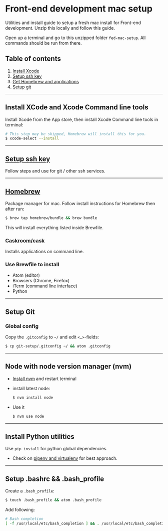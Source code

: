 # Front-end development mac setup

Utilities and install guide to setup a fresh mac install for Front-end development. Unzip this locally and follow this guide.

Open up a terminal and go to this unzipped folder `fed-mac-setup`. All commands should be run from there.

## Table of contents

1. [Install Xcode](#install-xcode-and-xcode-command-line-tools)
2. [Setup ssh key](#setup-ssh-key)
3. [Get Homebrew and applications](#homebrew)
4. [Setup git](#setup-git)

---

## Install XCode and Xcode Command line tools

Install Xcode from the App store, then install Xcode Command line tools in terminal:
```bash
# This step may be skipped, Homebrew will install this for you.
$ xcode-select --install
```

---

## [Setup ssh key](https://docs.joyent.com/public-cloud/getting-started/ssh-keys/generating-an-ssh-key-manually/manually-generating-your-ssh-key-in-mac-os-x)

Follow steps and use for git / other ssh services.

---

## [Homebrew](https://brew.sh/)

Package manager for mac. Follow install instructions for Homebrew then after run:
```bash
$ brew tap homebrew/bundle && brew bundle
```

This will install everything listed inside Brewfile.

### [Caskroom/cask](https://caskroom.github.io/)

Installs applications on command line.

### Use Brewfile to install

- Atom (editor)
- Browsers (Chrome, Firefox)
- iTerm (command line interface)
- Python

---

## Setup Git

### Global config

Copy the `.gitconfig` to `~/` and edit `<…>`-fields:
```bash
$ cp git-setup/.gitconfig ~/ && atom .gitconfig
```

---

## Node with node version manager (nvm)

- [Install nvm](https://github.com/creationix/nvm) and restart terminal
- install latest node:

  ```bash
  $ nvm install node
  ```
- Use it

  ```bash
  $ nvm use node
  ```

---

## Install Python utilities

Use `pip install` for python global dependencies.

- Check on [pipenv and virtualenv](http://docs.python-guide.org/en/latest/dev/virtualenvs/) for best approach.

---

## Setup .bashrc && .bash_profile

Create a `.bash_profile`:

```bash
$ touch .bash_profile && atom .bash_profile
```

Add following:

```bash
# Bash completion
[ -f /usr/local/etc/bash_completion ] && . /usr/local/etc/bash_completion

```
